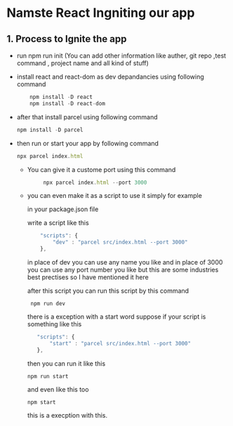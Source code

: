 # Namste React Ingniting our app

## 1. Process to Ignite the app

- run npm run init (You can add other information like auther, git repo ,test command , project name and all kind of stuff)

- install react and react-dom as dev depandancies using following command

  ```javascript
      npm install -D react
      npm install -D react-dom
  ```

- after that install parcel using following command

  ```javascript
  npm install -D parcel
  ```

- then run or start your app by following command

  ```javascript
  npx parcel index.html
  ```

  - You can give it a custome port using this command

    ```javascript
         npx parcel index.html --port 3000
    ```

  - you can even make it as a script to use it simply for example

    in your package.json file

    write a script like this

    ```javascript
        "scripts": {
            "dev" : "parcel src/index.html --port 3000"
        },
    ```

    in place of dev you can use any name you like and in place of 3000 you can use any port number you like but this are some industries best prectises so I have mentioned it here

    after this script you can run this script by this command

    ```javscript
     npm run dev
    ```

    there is a exception with a start word suppose if your script is something like this

    ```javascript
       "scripts": {
           "start" : "parcel src/index.html --port 3000"
       },
    ```

    then you can run it like this

    ```javscript
    npm run start
    ```

    and even like this too

    ```javscript
    npm start
    ```

    this is a execption with this.

<!-- todo 1.10  -->
